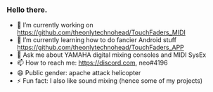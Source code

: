 ### Hello there.

- 🔭 I’m currently working on https://github.com/theonlytechnohead/TouchFaders_MIDI
- 🌱 I’m currently learning how to do fancier Android stuff https://github.com/theonlytechnohead/TouchFaders_APP
- 💬 Ask me about YAMAHA digital mixing consoles and MIDI SysEx
- 📫 How to reach me: https://discord.com, neo#4196
- 😄 Public gender: apache attack helicopter
- ⚡ Fun fact: I also like sound mixing (hence some of my projects)
